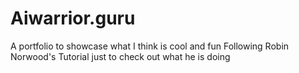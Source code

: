 # Aiwarrior.guru
A portfolio to showcase what I think is cool and fun
Following Robin Norwood's Tutorial just to check out what he is doing

